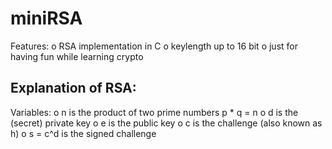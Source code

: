 miniRSA
=======

Features:
 o RSA implementation in C
 o keylength up to 16 bit
 o just for having fun while learning crypto

Explanation of RSA:
-------------------

Variables: 
 o n is the product of two prime numbers p * q = n
 o d is the (secret) private key
 o e is the public key
 o c is the challenge (also known as h)
 o s = c^d is the signed challenge

